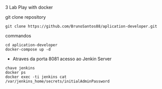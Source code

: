 3 Lab Play with docker

git clone repository
````
git clone https://github.com/BrunoSantos88/aplication-developer.git
````
commandos
````
cd aplication-developer
docker-compose up -d
````
- Atraves da porta 8081 acesso ao Jenkin Server
````
chave jenkins
docker ps
docker exec -ti jenkins cat /var/jenkins_home/secrets/initialAdminPassword
````

